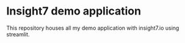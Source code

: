 # Insight7 demo application

This repository houses all my demo application with insight7.io using streamlit.
